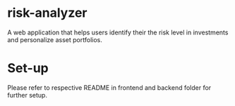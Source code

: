 # risk-analyzer

A web application that helps users identify their the risk level in investments and personalize asset portfolios.

# Set-up

Please refer to respective README in frontend and backend folder for further setup.
